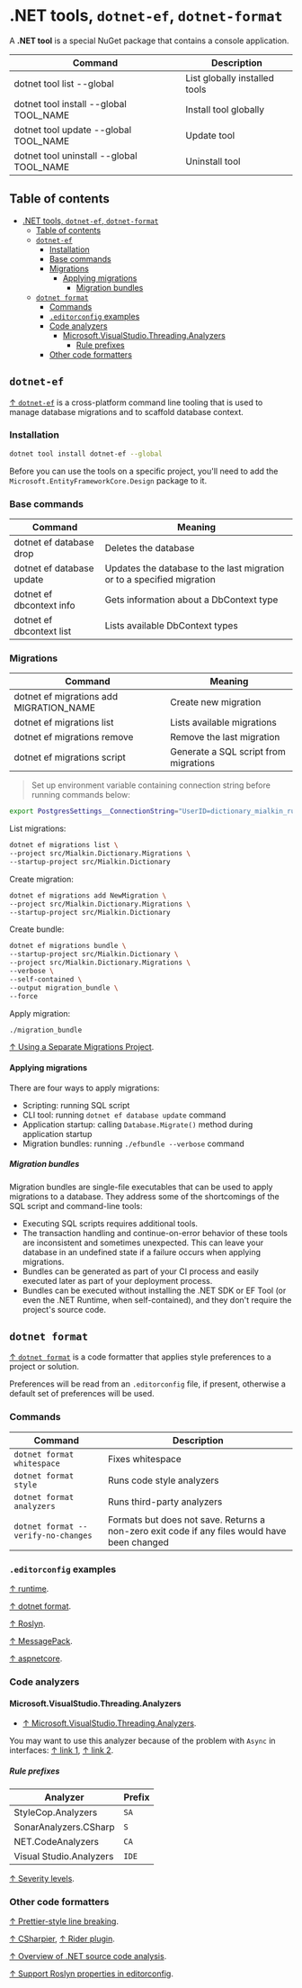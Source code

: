 # .NET tools, `dotnet-ef`, `dotnet-format`

A **.NET tool** is a special NuGet package that contains a console application.

| Command                                  | Description                   |
| ---------------------------------------- | ----------------------------- |
| dotnet tool list --global                | List globally installed tools |
| dotnet tool install --global TOOL_NAME   | Install tool globally         |
| dotnet tool update --global TOOL_NAME    | Update tool                   |
| dotnet tool uninstall --global TOOL_NAME | Uninstall tool                |

## Table of contents

- [.NET tools, `dotnet-ef`, `dotnet-format`](#net-tools-dotnet-ef-dotnet-format)
  - [Table of contents](#table-of-contents)
  - [`dotnet-ef`](#dotnet-ef)
    - [Installation](#installation)
    - [Base commands](#base-commands)
    - [Migrations](#migrations)
      - [Applying migrations](#applying-migrations)
        - [Migration bundles](#migration-bundles)
  - [`dotnet format`](#dotnet-format)
    - [Commands](#commands)
    - [`.editorconfig` examples](#editorconfig-examples)
    - [Code analyzers](#code-analyzers)
      - [Microsoft.VisualStudio.Threading.Analyzers](#microsoftvisualstudiothreadinganalyzers)
        - [Rule prefixes](#rule-prefixes)
    - [Other code formatters](#other-code-formatters)

## `dotnet-ef`

[↑ `dotnet-ef`](https://learn.microsoft.com/en-us/ef/core/cli/dotnet) is a cross-platform command line tooling that is used to manage database migrations and to scaffold database context.

### Installation

```bash
dotnet tool install dotnet-ef --global
```

Before you can use the tools on a specific project, you'll need to add the `Microsoft.EntityFrameworkCore.Design` package to it.

### Base commands

| Command                   | Meaning                                                                |
| ------------------------- | ---------------------------------------------------------------------- |
| dotnet ef database drop   | Deletes the database                                                   |
| dotnet ef database update | Updates the database to the last migration or to a specified migration |
| dotnet ef dbcontext info  | Gets information about a DbContext type                                |
| dotnet ef dbcontext list  | Lists available DbContext types                                        |

### Migrations

| Command                                 | Meaning                               |
| --------------------------------------- | ------------------------------------- |
| dotnet ef migrations add MIGRATION_NAME | Create new migration                  |
| dotnet ef migrations list               | Lists available migrations            |
| dotnet ef migrations remove             | Remove the last migration             |
| dotnet ef migrations script             | Generate a SQL script from migrations |

> Set up environment variable containing connection string before running commands below:

```bash
export PostgresSettings__ConnectionString="UserID=dictionary_mialkin_ru;Password=dictionary_mialkin_ru;Host=localhost;Port=5444;Database=dictionary_mialkin_ru;Pooling=true;Integrated Security=true"
```

List migrations:

```bash
dotnet ef migrations list \
--project src/Mialkin.Dictionary.Migrations \
--startup-project src/Mialkin.Dictionary
```

Create migration:

```bash
dotnet ef migrations add NewMigration \
--project src/Mialkin.Dictionary.Migrations \
--startup-project src/Mialkin.Dictionary
```

Create bundle:

```bash
dotnet ef migrations bundle \
--startup-project src/Mialkin.Dictionary \
--project src/Mialkin.Dictionary.Migrations \
--verbose \
--self-contained \
--output migration_bundle \
--force
```

Apply migration:

```bash
./migration_bundle
```

[↑ Using a Separate Migrations Project](https://learn.microsoft.com/en-us/ef/core/managing-schemas/migrations/projects?tabs=dotnet-core-cli).

#### Applying migrations

There are four ways to apply migrations:

- Scripting: running SQL script
- CLI tool: running `dotnet ef database update` command
- Application startup: calling `Database.Migrate()` method during application startup
- Migration bundles: running `./efbundle --verbose` command

##### Migration bundles

Migration bundles are single-file executables that can be used to apply migrations to a database. They address some of the shortcomings of the SQL script and command-line tools:

- Executing SQL scripts requires additional tools.
- The transaction handling and continue-on-error behavior of these tools are inconsistent and sometimes unexpected. This can leave your database in an undefined state if a failure occurs when applying migrations.
- Bundles can be generated as part of your CI process and easily executed later as part of your deployment process.
- Bundles can be executed without installing the .NET SDK or EF Tool (or even the .NET Runtime, when self-contained), and they don't require the project's source code.

## `dotnet format`

[↑ `dotnet format`](https://github.com/dotnet/format) is a code formatter that applies style preferences to a project or solution.

Preferences will be read from an `.editorconfig` file, if present, otherwise a default set of preferences will be used.

### Commands

| Command                             | Description                                                                                  |
| ----------------------------------- | -------------------------------------------------------------------------------------------- |
| `dotnet format whitespace`          | Fixes whitespace                                                                             |
| `dotnet format style`               | Runs code style analyzers                                                                    |
| `dotnet format analyzers`           | Runs third-party analyzers                                                                   |
| `dotnet format --verify-no-changes` | Formats but does not save. Returns a non-zero exit code if any files would have been changed |

### `.editorconfig` examples

[↑ runtime](https://github.com/dotnet/runtime/blob/main/.editorconfig).

[↑ dotnet format](https://github.com/dotnet/format/blob/main/.editorconfig).

[↑ Roslyn](https://github.com/dotnet/roslyn/blob/main/.editorconfig).

[↑ MessagePack](https://github.com/MessagePack-CSharp/MessagePack-CSharp/blob/master/.editorconfig).

[↑ aspnetcore](https://github.com/dotnet/aspnetcore/blob/main/.editorconfig).

### Code analyzers

#### Microsoft.VisualStudio.Threading.Analyzers

- [↑ Microsoft.VisualStudio.Threading.Analyzers](https://github.com/microsoft/vs-threading/blob/main/doc/analyzers/installation.md).

You may want to use this analyzer because of the problem with `Async` in interfaces: [↑ link 1](https://github.com/dotnet/roslyn/issues/40050), [↑ link 2](https://youtrack.jetbrains.com/issue/RSRP-486739).

##### Rule prefixes

| Analyzer                | Prefix |
| ----------------------- | ------ |
| StyleCop.Analyzers      | `SA`   |
| SonarAnalyzers.CSharp   | `S`    |
| NET.CodeAnalyzers       | `CA`   |
| Visual Studio.Analyzers | `IDE`  |

[↑ Severity levels](https://learn.microsoft.com/en-us/visualstudio/code-quality/use-roslyn-analyzers).

### Other code formatters

[↑ Prettier-style line breaking](https://github.com/dotnet/format/issues/246).

[↑ CSharpier](https://csharpier.com), [↑ Rider plugin](https://plugins.jetbrains.com/plugin/18243-csharpier).

[↑ Overview of .NET source code analysis](https://learn.microsoft.com/en-us/dotnet/fundamentals/code-analysis/overview).

[↑ Support Roslyn properties in editorconfig](https://youtrack.jetbrains.com/issue/RIDER-51400/Support-roslyn-properties-in-editorconfig).

